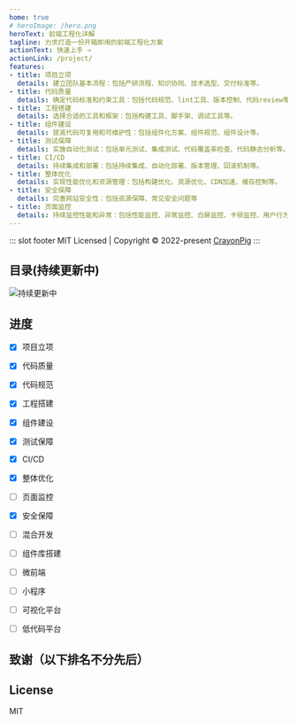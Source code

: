 ```yaml
---
home: true
# heroImage: /hero.png
heroText: 前端工程化详解
tagline: 力求打造一份开箱即用的前端工程化方案
actionText: 快速上手 →
actionLink: /project/
features:
- title: 项目立项
  details: 建立团队基本流程：包括产研流程、知识协同、技术选型、交付标准等。
- title: 代码质量
  details: 确定代码标准和约束工具：包括代码规范、lint工具、版本控制、代码review等。
- title: 工程搭建
  details: 选择合适的工具和框架：包括构建工具、脚手架、调试工具等。
- title: 组件建设
  details: 提高代码可复用和可维护性：包括组件化方案、组件规范、组件设计等。
- title: 测试保障
  details: 实施自动化测试：包括单元测试、集成测试、代码覆盖率检查、代码静态分析等。
- title: CI/CD
  details: 持续集成和部署：包括持续集成、自动化部署、版本管理、回滚机制等。
- title: 整体优化
  details: 实现性能优化和资源管理：包括构建优化、资源优化、CDN加速、缓存控制等。
- title: 安全保障
  details: 完善网站安全性：包括资源保障、常见安全问题等
- title: 页面监控
  details: 持续监控性能和异常：包括性能监控、异常监控、白屏监控、卡顿监控、用户行为监控等。
---
```


::: slot footer
 MIT Licensed | Copyright © 2022-present [CrayonPig](https://github.com/CrayonPig)
:::

## 目录(持续更新中)

![持续更新中](@assets/structure.png)

## 进度

- [x] 项目立项
- [x] 代码质量
- [x] 代码规范
- [x] 工程搭建
- [x] 组件建设
- [x] 测试保障
- [x] CI/CD
- [x] 整体优化
- [ ] 页面监控
- [x] 安全保障
- [ ] 混合开发
- [ ] 组件库搭建
- [ ] 微前端
- [ ] 小程序
- [ ] 可视化平台
- [ ] 低代码平台


## 致谢（以下排名不分先后）

## License

MIT

